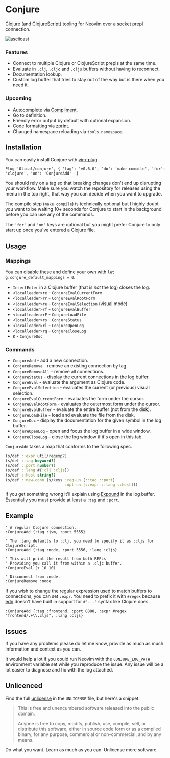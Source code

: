 # Conjure

[Clojure][] (and [ClojureScript][]) tooling for [Neovim][] over a [socket prepl][prepl-post] connection.

[![asciicast](https://asciinema.org/a/RjojeOrKcF5zczweI7q3qiMgw.svg)](https://asciinema.org/a/RjojeOrKcF5zczweI7q3qiMgw)

### Features

 * Connect to multiple Clojure or ClojureScript prepls at the same time.
 * Evaluate in `.clj`, `.cljc` and `.cljs` buffers without having to reconnect.
 * Documentation lookup.
 * Custom log buffer that tries to stay out of the way but is there when you need it.

### Upcoming

 * Autocomplete via [Compliment][].
 * Go to definition.
 * Friendly error output by default with optional expansion.
 * Code formatting via [zprint][].
 * Changed namespace reloading via `tools.namespace`.

## Installation

You can easily install Conjure with [vim-plug][].

```viml
Plug 'Olical/conjure', { 'tag': 'v0.6.0', 'do': 'make compile', 'for': 'clojure', 'on': 'ConjureAdd'  }
```

You should rely on a tag so that breaking changes don't end up disrupting your workflow. Make sure you watch the repository for releases using the menu in the top right, that way you can decide when you want to upgrade.

The compile step (`make compile`) is technically optional but I highly doubt you want to be waiting 10+ seconds for Conjure to start in the background before you can use any of the commands.

The `'for'` and `'on'` keys are optional but you might prefer Conjure to only start up once you've entered a Clojure file.

## Usage

### Mappings

You can disable these and define your own with `let g:conjure_default_mappings = 0`.

 * `InsertEnter` in a Clojure buffer (that is _not_ the log) closes the log.
 * `<localleader>re` - `ConjureEvalCurrentForm`
 * `<localleader>rr` - `ConjureEvalRootForm`
 * `<localleader>re` - `ConjureEvalSelection` (visual mode)
 * `<localleader>rf` - `ConjureEvalBuffer`
 * `<localleader>rF` - `ConjureLoadFile`
 * `<localleader>rs` - `ConjureStatus`
 * `<localleader>rl` - `ConjureOpenLog`
 * `<localleader>rq` - `ConjureCloseLog`
 * `K` - `ConjureDoc`

### Commands

 * `ConjureAdd` - add a new connection.
 * `ConjureRemove` - remove an existing connection by tag.
 * `ConjureRemoveAll` - remove all connections.
 * `ConjureStatus` - display the current connections in the log buffer.
 * `ConjureEval` - evaluate the argument as Clojure code.
 * `ConjureEvalSelection` - evaluates the current (or previous) visual selection.
 * `ConjureEvalCurrentForm` - evaluates the form under the cursor.
 * `ConjureEvalRootForm` - evaluates the outermost form under the cursor.
 * `ConjureEvalBuffer` - evaluate the entire buffer (not from the disk).
 * `ConjureLoadFile` - load and evaluate the file from the disk.
 * `ConjureDoc` - display the documentation for the given symbol in the log buffer.
 * `ConjureOpenLog` - open and focus the log buffer in a wide window.
 * `ConjureCloseLog` - close the log window if it's open in this tab.

`ConjureAdd` takes a map that conforms to the following spec.

```clojure
(s/def ::expr util/regexp?)
(s/def ::tag keyword?)
(s/def ::port number?)
(s/def ::lang #{:clj :cljs})
(s/def ::host string?)
(s/def ::new-conn (s/keys :req-un [::tag ::port]
                          :opt-un [::expr ::lang ::host]))
```

If you get something wrong it'll explain using [Expound][] in the log buffer. Essentially you must provide at least a `:tag` and `:port`.

## Example

```viml
" A regular Clojure connection.
:ConjureAdd {:tag :jvm, :port 5555}

" The :lang defaults to :clj, you need to specify it as :cljs for ClojureScript.
:ConjureAdd {:tag :node, :port 5556, :lang :cljs}

" This will print the result from both REPLs
" Providing you call it from within a .cljc buffer.
:ConjureEval (+ 10 10)

" Disconnect from :node.
:ConjureRemove :node
```

If you wish to change the regular expression used to match buffers to connections, you can set `:expr`. You need to prefix it with `#regex` because [edn][] doesn't have built in support for `#"..."` syntax like Clojure does.

```viml
:ConjureAdd {:tag :frontend, :port 8888, :expr #regex "frontend/.+\\.cljs", :lang :cljs}
```

## Issues

If you have any problems please do let me know, provide as much as much information and context as you can.

It would help a lot if you could run Neovim with the `CONJURE_LOG_PATH` environment variable set while you reproduce the issue. Any issue will be a lot easier to diagnose and fix with the log attached.

## Unlicenced

Find the full [unlicense][] in the `UNLICENSE` file, but here's a snippet.

>This is free and unencumbered software released into the public domain.
>
>Anyone is free to copy, modify, publish, use, compile, sell, or distribute this software, either in source code form or as a compiled binary, for any purpose, commercial or non-commercial, and by any means.

Do what you want. Learn as much as you can. Unlicense more software.

[unlicense]: http://unlicense.org/
[clojure]: https://clojure.org/
[clojurescript]: https://clojurescript.org/
[neovim]: https://neovim.io/
[prepl-post]: https://oli.me.uk/2019-03-22-clojure-socket-prepl-cookbook/
[compliment]: https://github.com/alexander-yakushev/compliment
[zprint]: https://github.com/kkinnear/zprint
[vim-plug]: https://github.com/junegunn/vim-plug
[expound]: https://github.com/bhb/expound
[edn]: https://github.com/edn-format/edn
[twitter]: https://twitter.com/OliverCaldwell

